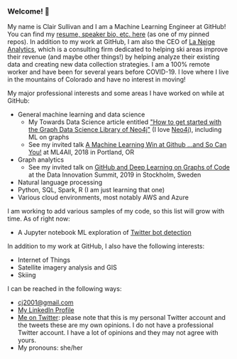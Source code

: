 ### Welcome! 👋

My name is Clair Sullivan and I am a Machine Learning Engineer at GitHub!  You can find my [resume, speaker bio, etc. here](https://github.com/cj2001/my_resume) (as one of my pinned repos). In addition to my work at GitHub, I am also the CEO of [La Neige Analytics](https://www.laneige-analytics.com/), which is a consulting firm dedicated to helping ski areas improve their revenue (and maybe other things!) by helping analyze their existing data and creating new data collection strategies.  I am a 100% remote worker and have been for several years before COVID-19.  I love where I live in the mountains of Colorado and have no interest in moving! 

My major professional interests and some areas I have worked on while at GitHub:

- General machine learning and data science
  - My Towards Data Science article entitled ["How to get started with the Graph Data Science Library of Neo4j"](https://towardsdatascience.com/how-to-get-started-with-the-new-graph-data-science-library-of-neo4j-3c8fff6107b) (I love [Neo4j](https://neo4j.com/)), including ML on graphs
  - See my invited talk [A Machine Learning Win at Github ...and So Can You!](https://youtu.be/9FeQjHzrU7M) at ML4All, 2018 in Portland, OR
- Graph analytics 
  - See my invited talk on [GitHub and Deep Learning on Graphs of Code](https://youtu.be/-5lhnusF0CA) at the Data Innovation Summit, 2019 in Stockholm, Sweden
- Natural language processing
- Python, SQL, Spark, R (I am just learning that one)
- Various cloud environments, most notably AWS and Azure

I am working to add various samples of my code, so this list will grow with time.  As of right now:

- A Jupyter notebook ML exploration of [Twitter bot detection](https://github.com/cj2001/twitter_bot_detection_sample/blob/main/twitter_bot_detection_demo.ipynb)

In addition to my work at GitHub, I also have the following interests:

- Internet of Things
- Satellite imagery analysis and GIS
- Skiing

I can be reached in the following ways:

- cj2001@gmail.com
- [My LinkedIn Profile](https://www.linkedin.com/in/clair-sullivan-09914342/)
- [Me on Twitter](https://twitter.com/cjisalock): please note that this is my personal Twitter account and the tweets these are my own opinions.  I do not have a professional Twitter account.  I have a lot of opinions and they may not agree with yours.
- My pronouns: she/her
